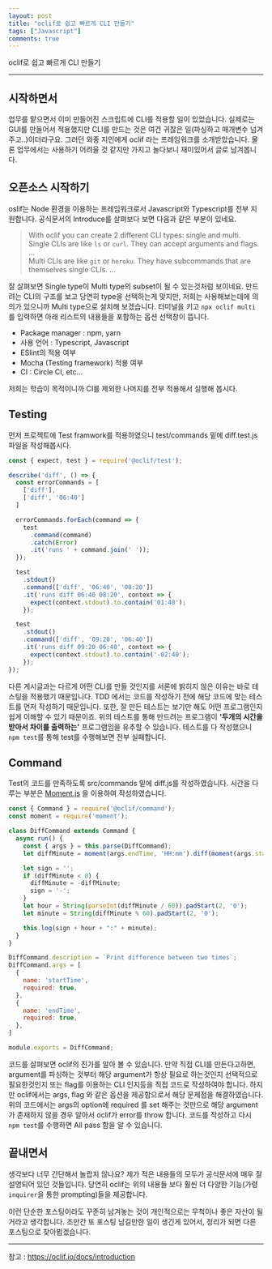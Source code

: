 ```yaml
---
layout: post
title: "oclif로 쉽고 빠르게 CLI 만들기"
tags: ["Javascript"]
comments: true
---
```


oclif로 쉽고 빠르게 CLI 만들기

---

## 시작하면서
업무를 맡으면서 이미 만들어진 스크립트에 CLI를 적용할 일이 있었습니다.
실제로는 GUI를 만들어서 적용했지만 CLI를 만드는 것은 여건 귀찮은 일(파싱하고 매개변수 넘겨주고..)이더라구요.
그러던 와중 지인에게 oclif 라는 프레임워크를 소개받았습니다.
물론 업무에서는 사용하기 어려울 것 같지만 가지고 놀다보니 재미있어서 글로 남겨봅니다.

## 오픈소스 시작하기
oslif는 Node 환경을 이용하는 프레임워크로서 Javascript와 Typescript를 전부 지원합니다.
공식문서의 Introduce를 살펴보다 보면 다음과 같은 부분이 있네요.

> With oclif you can create 2 different CLI types: single and multi.  
> Single CLIs are like `ls` or `curl`. They can accept arguments and flags. ...  
> Multi CLIs are like `git` or `heroku`. They have subcommands that are themselves single CLIs. ... 

잘 살펴보면 Single type이 Multi type의 subset이 될 수 있는것처럼 보이네요.
만드려는 CLI의 구조를 보고 당연히 type을 선택하는게 맞지만, 저희는 사용해보는데에 의의가 있으니까 Multi type으로 설치해 보겠습니다.
터미널을 키고 `npx oclif multi` 를 입력하면 아래 리스트의 내용들을 포함하는 옵션 선택창이 뜹니다.

- Package manager : npm, yarn
- 사용 언어 : Typescript, Javascript
- ESlint의 적용 여부
- Mocha (Testing framework) 적용 여부
- CI : Circle CI, etc...

저희는 학습이 목적이니까 CI를 제외한 나머지를 전부 적용해서 실행해 봅시다.

## Testing
먼저 프로젝트에 Test framwork를 적용하였으니 test/commands 밑에 diff.test.js 파일을 작성해봅시다. 

``` javascript 
const { expect, test } = require('@oclif/test');

describe('diff', () => {
  const errorCommands = [
    ['diff'],
    ['diff', '06:40']
  ]

  errorCommands.forEach(command => {
    test
      .command(command)
      .catch(Error)
      .it('runs ' + command.join(' '));
  });

  test
    .stdout()
    .command(['diff', '06:40', '08:20'])
    .it('runs diff 06:40 08:20', context => {
      expect(context.stdout).to.contain('01:40');
    });

  test
    .stdout()
    .command(['diff', '09:20', '06:40'])
    .it('runs diff 09:20 06:40', context => {
      expect(context.stdout).to.contain('-02:40');
    });
});

``` 

다른 게시글과는 다르게 어떤 CLI를 만들 것인지를 서론에 밝히지 않은 이유는 바로 테스팅을 적용했기 때문입니다.
TDD 에서는 코드를 작성하기 전에 해당 코드에 맞는 테스트를 먼저 작성하기 때문입니다.
또한, 잘 만든 테스트는 보기만 해도 어떤 프로그램인지 쉽게 이해할 수 있기 때문이죠.
위의 테스트를 통해 만드려는 프로그램이 **'두개의 시간을 받아서 차이를 출력하는'** 프로그램임을 유추할 수 있습니다.
테스트를 다 작성했으니 `npm test`를 통해 test를 수행해보면 전부 실패합니다.

## Command
Test의 코드를 만족하도록 src/commands 밑에 diff.js를 작성하였습니다.
시간을 다루는 부분은 [Moment.js](https://momentjs.com/docs/) 을 이용하여 작성하였습니다.

``` javascript
const { Command } = require('@oclif/command');
const moment = require('moment');

class DiffCommand extends Command {
  async run() {
    const { args } = this.parse(DiffCommand);
    let diffMinute = moment(args.endTime, 'HH:mm').diff(moment(args.startTime, 'HH:mm'), 'minutes');

    let sign = '';
    if (diffMinute < 0) {
      diffMinute = -diffMinute;
      sign = '-';
    }
    let hour = String(parseInt(diffMinute / 60)).padStart(2, '0');
    let minute = String(diffMinute % 60).padStart(2, '0');

    this.log(sign + hour + ":" + minute);
  }
}

DiffCommand.description = `Print difference between two times`;
DiffCommand.args = [
  {
    name: 'startTime',
    required: true,
  },
  {
    name: 'endTime',
    required: true,
  },
]

module.exports = DiffCommand;
```

코드를 살펴보면 oclif의 진가를 알아 볼 수 있습니다.
만약 직접 CLI를 만든다고하면, argument를 파싱하는 것부터 해당 argument가 항상 필요로 하는것인지 선택적으로 필요한것인지 또는 flag를 이용하는 CLI 인지등을 직접 코드로 작성하여야 합니다.
하지만 oclif에서는 args, flag 와 같은 옵션을 제공함으로서 해당 문제점을 해결하였습니다.
위의 코드에서는 args의 option에 required 를 set 해주는 것만으로 해당 argument가 존재하지 않을 경우 알아서 oclif가 error를 throw 합니다.
코드를 작성하고 다시 `npm test`를 수행하면 All pass 함을 알 수 있습니다.

## 끝내면서
생각보다 너무 간단해서 놀랍지 않나요?
제가 적은 내용들의 모두가 공식문서에 매우 잘 설명되어 있던 것들입니다.
당연히 oclif는 위의 내용들 보다 훨씬 더 다양한 기능(가령 `inquirer`을 통한 prompting)들을 제공합니다.

이런 단순한 포스팅이라도 꾸준히 남겨놓는 것이 개인적으로는 무척이나 좋은 자산이 될거라고 생각합니다. 
조만간 또 포스팅 남길만한 일이 생긴게 있어서, 정리가 되면 다른 포스팅으로 찾아뵙겠습니다.

---
참고 : <https://oclif.io/docs/introduction>
